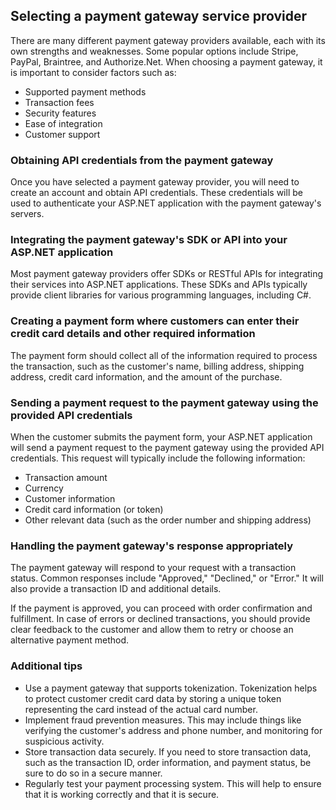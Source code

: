 ## Selecting a payment gateway service provider

There are many different payment gateway providers available, each with its own strengths and weaknesses. Some popular options include Stripe, PayPal, Braintree, and Authorize.Net. When choosing a payment gateway, it is important to consider factors such as:

* Supported payment methods
* Transaction fees
* Security features
* Ease of integration
* Customer support

### Obtaining API credentials from the payment gateway

Once you have selected a payment gateway provider, you will need to create an account and obtain API credentials. These credentials will be used to authenticate your ASP.NET application with the payment gateway's servers.

### Integrating the payment gateway's SDK or API into your ASP.NET application

Most payment gateway providers offer SDKs or RESTful APIs for integrating their services into ASP.NET applications. These SDKs and APIs typically provide client libraries for various programming languages, including C#.

### Creating a payment form where customers can enter their credit card details and other required information

The payment form should collect all of the information required to process the transaction, such as the customer's name, billing address, shipping address, credit card information, and the amount of the purchase.

### Sending a payment request to the payment gateway using the provided API credentials

When the customer submits the payment form, your ASP.NET application will send a payment request to the payment gateway using the provided API credentials. This request will typically include the following information:

* Transaction amount
* Currency
* Customer information
* Credit card information (or token)
* Other relevant data (such as the order number and shipping address)

### Handling the payment gateway's response appropriately

The payment gateway will respond to your request with a transaction status. Common responses include "Approved," "Declined," or "Error." It will also provide a transaction ID and additional details.

If the payment is approved, you can proceed with order confirmation and fulfillment. In case of errors or declined transactions, you should provide clear feedback to the customer and allow them to retry or choose an alternative payment method.

### Additional tips

* Use a payment gateway that supports tokenization. Tokenization helps to protect customer credit card data by storing a unique token representing the card instead of the actual card number.
* Implement fraud prevention measures. This may include things like verifying the customer's address and phone number, and monitoring for suspicious activity.
* Store transaction data securely. If you need to store transaction data, such as the transaction ID, order information, and payment status, be sure to do so in a secure manner.
* Regularly test your payment processing system. This will help to ensure that it is working correctly and that it is secure.
